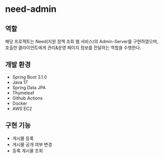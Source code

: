 # need-admin

## 역할

해당 프로젝트는 Need(지원 정책 조회 웹 서비스)의 Admin-Server를 구현하였으며, 호출한 클라이언트에게 관리&운영 페이지 정보를 전달하는 역할을 수행한다.

## 개발 환경

- Spring Boot 3.1.0
- Java 17
- Spring Data JPA
- Thymeleaf
- Github Actions
- Docker
- AWS EC2

## 구현 기능

- 게시물 등록
- 게시물 공개 여부 변경
- 등록 게시물 조회
